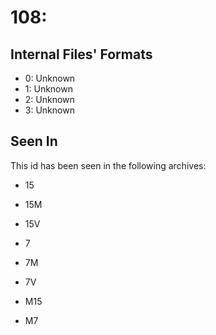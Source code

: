 # 108: 

## Internal Files' Formats
- 0: Unknown
- 1: Unknown
- 2: Unknown
- 3: Unknown

## Seen In

This id has been seen in the following archives:  

- 15  

- 15M  

- 15V  

- 7  

- 7M  

- 7V  

- M15  

- M7  
